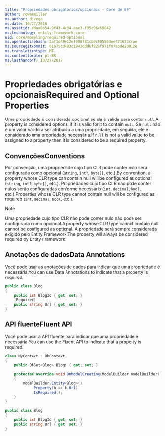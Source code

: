 ```yaml
---
title: "Propriedades obrigatórios/opcionais - Core de EF"
author: rowanmiller
ms.author: divega
ms.date: 10/27/2016
ms.assetid: ddaa0a54-9f43-4c34-aae3-f95c96c69842
ms.technology: entity-framework-core
uid: core/modeling/required-optional
ms.openlocfilehash: 2af1d49e12ef980f81cb9c00556dee471673ccae
ms.sourcegitcommit: 01a75cd483c1943ddd6f82af971f07abde20912e
ms.translationtype: MT
ms.contentlocale: pt-BR
ms.lasthandoff: 10/27/2017
---
```

# <a name="required-and-optional-properties"></a><span data-ttu-id="c1a59-102">Propriedades obrigatórias e opcionais</span><span class="sxs-lookup"><span data-stu-id="c1a59-102">Required and Optional Properties</span></span>

<span data-ttu-id="c1a59-103">Uma propriedade é considerada opcional se ela é válida para conter `null`.</span><span class="sxs-lookup"><span data-stu-id="c1a59-103">A property is considered optional if it is valid for it to contain `null`.</span></span> <span data-ttu-id="c1a59-104">Se `null` não é um valor válido a ser atribuído a uma propriedade, em seguida, ele é considerado uma propriedade necessária.</span><span class="sxs-lookup"><span data-stu-id="c1a59-104">If `null` is not a valid value to be assigned to a property then it is considered to be a required property.</span></span>

## <a name="conventions"></a><span data-ttu-id="c1a59-105">Convenções</span><span class="sxs-lookup"><span data-stu-id="c1a59-105">Conventions</span></span>

<span data-ttu-id="c1a59-106">Por convenção, uma propriedade cujo tipo CLR pode conter nulo será configurada como opcional (`string`, `int?`, `byte[]`, etc.).</span><span class="sxs-lookup"><span data-stu-id="c1a59-106">By convention, a property whose CLR type can contain null will be configured as optional (`string`, `int?`, `byte[]`, etc.).</span></span> <span data-ttu-id="c1a59-107">Propriedades cujo tipo CLR não pode conter nulos serão configuradas conforme necessário (`int`, `decimal`, `bool`, etc.).</span><span class="sxs-lookup"><span data-stu-id="c1a59-107">Properties whose CLR type cannot contain null will be configured as required (`int`, `decimal`, `bool`, etc.).</span></span>

> [!NOTE]  
> <span data-ttu-id="c1a59-108">Uma propriedade cujo tipo CLR não pode conter nulo não pode ser configurada como opcional.</span><span class="sxs-lookup"><span data-stu-id="c1a59-108">A property whose CLR type cannot contain null cannot be configured as optional.</span></span> <span data-ttu-id="c1a59-109">A propriedade será sempre considerada exigido pelo Entity Framework.</span><span class="sxs-lookup"><span data-stu-id="c1a59-109">The property will always be considered required by Entity Framework.</span></span>

## <a name="data-annotations"></a><span data-ttu-id="c1a59-110">Anotações de dados</span><span class="sxs-lookup"><span data-stu-id="c1a59-110">Data Annotations</span></span>

<span data-ttu-id="c1a59-111">Você pode usar as anotações de dados para indicar que uma propriedade é necessária.</span><span class="sxs-lookup"><span data-stu-id="c1a59-111">You can use Data Annotations to indicate that a property is required.</span></span>

<!-- [!code-csharp[Main](samples/core/Modeling/DataAnnotations/Samples/Required.cs?highlight=4)] -->
``` csharp
public class Blog
{
    public int BlogId { get; set; }
    [Required]
    public string Url { get; set; }
}
```

## <a name="fluent-api"></a><span data-ttu-id="c1a59-112">API fluente</span><span class="sxs-lookup"><span data-stu-id="c1a59-112">Fluent API</span></span>

<span data-ttu-id="c1a59-113">Você pode usar a API fluente para indicar que uma propriedade é necessária.</span><span class="sxs-lookup"><span data-stu-id="c1a59-113">You can use the Fluent API to indicate that a property is required.</span></span>

<!-- [!code-csharp[Main](samples/core/Modeling/FluentAPI/Samples/Required.cs?highlight=7,8,9)] -->
``` csharp
class MyContext : DbContext
{
    public DbSet<Blog> Blogs { get; set; }

    protected override void OnModelCreating(ModelBuilder modelBuilder)
    {
        modelBuilder.Entity<Blog>()
            .Property(b => b.Url)
            .IsRequired();
    }
}

public class Blog
{
    public int BlogId { get; set; }
    public string Url { get; set; }
}
```
